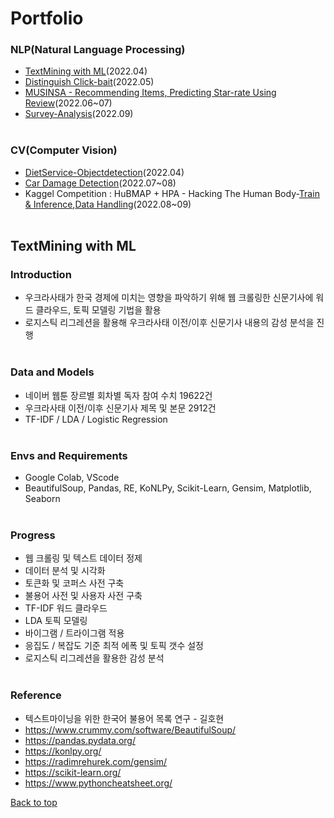 # Portfolio
### NLP(Natural Language Processing)
* [TextMining with ML](https://github.com/heokwon/TextMining_withML.git)(2022.04)
* [Distinguish Click-bait](https://github.com/heokwon/Distinguish_Click-bait.git)(2022.05)
* [MUSINSA - Recommending Items, Predicting Star-rate Using Review](https://github.com/heokwon/NLP-MUSINSA.git)(2022.06~07)
* [Survey-Analysis](https://github.com/heokwon/Survey-analysis.git)(2022.09)
<br><br>
### CV(Computer Vision)
* [DietService-Objectdetection](https://github.com/heokwon/DietService-ObjectDetection.git)(2022.04)
* [Car Damage Detection](https://github.com/heokwon/CV-CarDamageDetection.git)(2022.07~08)
* Kaggel Competition : HuBMAP + HPA - Hacking The Human Body-[Train & Inference](https://github.com/heokwon/KaggleCompetiton-Train-and-Inference.git),[Data Handling](https://github.com/heokwon/KaggleCompetiton-DataHandling.git)(2022.08~09)
<br><br>
## TextMining with ML
### Introduction
* 우크라사태가 한국 경제에 미치는 영향을 파악하기 위해 웹 크롤링한 신문기사에 워드 클라우드, 토픽 모델링 기법을 활용
* 로지스틱 리그레션을 활용해 우크라사태 이전/이후 신문기사 내용의 감성 분석을 진행
<br><br>
### Data and Models
* 네이버 웹툰 장르별 회차별 독자 참여 수치 19622건
* 우크라사태 이전/이후 신문기사 제목 및 본문 2912건
* TF-IDF / LDA / Logistic Regression
<br><br>
### Envs and Requirements
* Google Colab, VScode
* BeautifulSoup, Pandas, RE, KoNLPy, Scikit-Learn, Gensim, Matplotlib, Seaborn
<br><br>
### Progress
* 웹 크롤링 및 텍스트 데이터 정제
* 데이터 분석 및 시각화
* 토큰화 및 코퍼스 사전 구축
* 불용어 사전 및 사용자 사전 구축
* TF-IDF 워드 클라우드
* LDA 토픽 모델링
* 바이그램 / 트라이그램 적용
* 응집도 / 복잡도 기준 최적 에폭 및 토픽 갯수 설정
* 로지스틱 리그레션을 활용한 감성 분석
<br><br>
### Reference
* 텍스트마이닝을 위한 한국어 불용어 목록 연구 - 길호현
* https://www.crummy.com/software/BeautifulSoup/
* https://pandas.pydata.org/
* https://konlpy.org/
* https://radimrehurek.com/gensim/
* https://scikit-learn.org/
* https://www.pythoncheatsheet.org/   

[Back to top](#portfolioheading)

